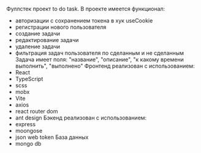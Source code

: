 Фуллстек проект to do task.
В проекте имеется функционал:
- авторизации с сохранением токена в хук useCookie
- регистрации нового пользователя
- создание задачи 
- редактирование задачи
- удаление задачи
- фильтрация задач пользователя по сделанным и не сделанным
Задача имеет поля: "название", "описание", "к какому времени выполнить", "выполнено"
Фронтенд реализован с использованием:
- React
- TypeScript
- scss
- mobx
- Vite
- axios 
- react router dom
- ant design
Бэкенд реализован с использованием:
- express
- moongose
- json web token
База данных
- mongo db
